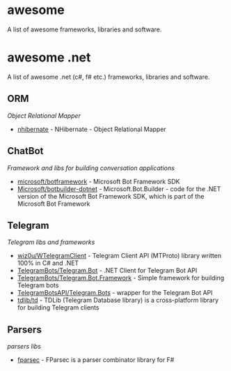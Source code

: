 # awesome

A list of awesome frameworks, libraries and software.

# awesome .net

A list of awesome .net (c#, f# etc.) frameworks, libraries and software.

## ORM
*Object Relational Mapper*

* [nhibernate](https://github.com/nhibernate/nhibernate-core) - NHibernate - Object Relational Mapper

## ChatBot
*Framework and libs for building conversation applications*

* [microsoft/botframework](https://github.com/microsoft/botframework-sdk) - Microsoft Bot Framework SDK
* [Microsoft/botbuilder-dotnet](https://github.com/Microsoft/botbuilder-dotnet) - Microsoft.Bot.Builder - code for the .NET version of the Microsoft Bot Framework SDK, which is part of the Microsoft Bot Framework

## Telegram
*Telegram libs and frameworks*

* [wiz0u/WTelegramClient](https://github.com/wiz0u/WTelegramClient) - Telegram Client API (MTProto) library written 100% in C# and .NET
* [TelegramBots/Telegram.Bot](https://github.com/TelegramBots/Telegram.Bot) - .NET Client for Telegram Bot API
* [TelegramBots/Telegram.Bot.Framework](https://github.com/TelegramBots/Telegram.Bot.Framework) - Simple framework for building Telegram bots
* [TelegramBotsAPI/Telegram.Bots](https://github.com/TelegramBotsAPI/Telegram.Bots) - wrapper for the Telegram Bot API
* [tdlib/td](https://github.com/tdlib/td) - TDLib (Telegram Database library) is a cross-platform library for building Telegram clients

## Parsers
*parsers libs*

* [fparsec](https://github.com/stephan-tolksdorf/fparsec) - FParsec is a parser combinator library for F#
